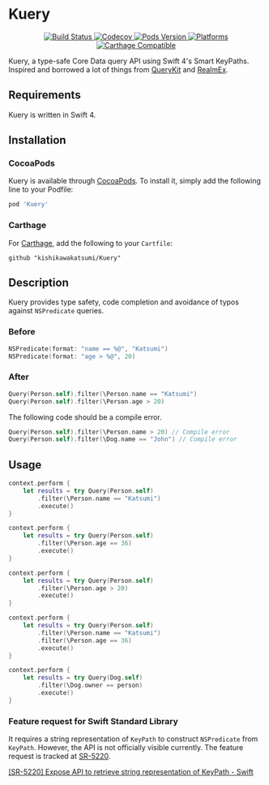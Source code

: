 # Kuery

<p align="center">
    <a href="https://travis-ci.org/kishikawakatsumi/Kuery">
        <img src="https://travis-ci.org/kishikawakatsumi/Kuery.svg?branch=master&style=flat"
             alt="Build Status">
    </a>
    <a href="https://codecov.io/gh/kishikawakatsumi/Kuery">
        <img src="https://codecov.io/gh/kishikawakatsumi/Kuery/branch/master/graph/badge.svg" alt="Codecov" />
    </a>
    <a href="https://cocoapods.org/pods/Kuery">
        <img src="https://img.shields.io/cocoapods/v/Kuery.svg?style=flat"
             alt="Pods Version">
    </a>
    <a href="http://cocoapods.org/pods/Kuery/">
        <img src="https://img.shields.io/cocoapods/p/Kuery.svg?style=flat"
             alt="Platforms">
    </a>
    <a href="https://github.com/Carthage/Carthage">
        <img src="https://img.shields.io/badge/Carthage-compatible-brightgreen.svg?style=flat"
             alt="Carthage Compatible">
    </a>
</p>

Kuery, a type-safe Core Data query API using Swift 4's Smart KeyPaths. Inspired and borrowed a lot of things from [QueryKit](https://github.com/QueryKit/QueryKit) and [RealmEx](https://github.com/koher/RealmEx).

## Requirements
Kuery is written in Swift 4.

## Installation

### CocoaPods
Kuery is available through [CocoaPods](https://cocoapods.org). To install
it, simply add the following line to your Podfile:

```ruby
pod 'Kuery'
```

### Carthage
For [Carthage](https://github.com/Carthage/Carthage), add the following to your `Cartfile`:

```ogdl
github "kishikawakatsumi/Kuery"
```

## Description

Kuery provides type safety, code completion and avoidance of typos against `NSPredicate` queries.

### Before

```swift
NSPredicate(format: "name == %@", "Katsumi")
NSPredicate(format: "age > %@", 20)
```

### After

```swift
Query(Person.self).filter(\Person.name == "Katsumi")
Query(Person.self).filter(\Person.age > 20)
```

The following code should be a compile error.

```swift
Query(Person.self).filter(\Person.name > 20) // Compile error
Query(Person.self).filter(\Dog.name == "John") // Compile error
```

## Usage

```Swift
context.perform {
    let results = try Query(Person.self)
        .filter(\Person.name == "Katsumi")
        .execute()
}
```

```Swift
context.perform {
    let results = try Query(Person.self)
        .filter(\Person.age == 36)
        .execute()
}
```

```Swift
context.perform {
    let results = try Query(Person.self)
        .filter(\Person.age > 20)
        .execute()
}
```

```Swift
context.perform {
    let results = try Query(Person.self)
        .filter(\Person.name == "Katsumi")
        .filter(\Person.age == 36)
        .execute()
}
```

```Swift
context.perform {
    let results = try Query(Dog.self)
        .filter(\Dog.owner == person)
        .execute()
}
```

### Feature request for Swift Standard Library

It requires a string representation of `KeyPath` to construct `NSPredicate` from `KeyPath`. However, the API is not officially visible currently. The feature request is tracked at [SR-5220](https://bugs.swift.org/browse/SR-5220).

[[SR-5220] Expose API to retrieve string representation of KeyPath - Swift](https://bugs.swift.org/browse/SR-5220)
